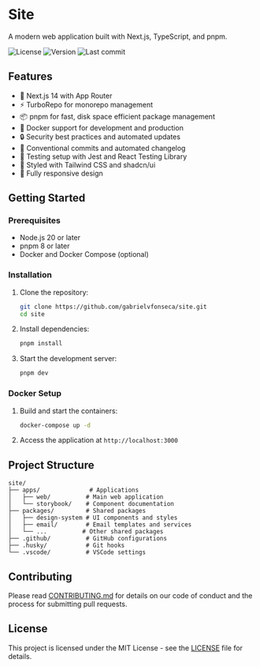 # Site

A modern web application built with Next.js, TypeScript, and pnpm.

<div>
  <img src="https://img.shields.io/github/license/gabrielvfonseca/site" alt="License" />
  <img src="https://img.shields.io/github/package-json/v/gabrielvfonseca/site" alt="Version" />
  <img src="https://img.shields.io/github/last-commit/gabrielvfonseca/site" alt="Last commit" />
</div>

## Features

- 🚀 Next.js 14 with App Router
- ⚡️ TurboRepo for monorepo management
- 📦 pnpm for fast, disk space efficient package management
- 🐳 Docker support for development and production
- 🔒 Security best practices and automated updates
- 📝 Conventional commits and automated changelog
- 🧪 Testing setup with Jest and React Testing Library
- 💅 Styled with Tailwind CSS and shadcn/ui
- 📱 Fully responsive design

## Getting Started

### Prerequisites

- Node.js 20 or later
- pnpm 8 or later
- Docker and Docker Compose (optional)

### Installation

1. Clone the repository:
   ```bash
   git clone https://github.com/gabrielvfonseca/site.git
   cd site
   ```

2. Install dependencies:
   ```bash
   pnpm install
   ```

3. Start the development server:
   ```bash
   pnpm dev
   ```

### Docker Setup

1. Build and start the containers:
   ```bash
   docker-compose up -d
   ```

2. Access the application at `http://localhost:3000`

## Project Structure

```
site/
├── apps/              # Applications
│   ├── web/          # Main web application
│   └── storybook/    # Component documentation
├── packages/         # Shared packages
│   ├── design-system # UI components and styles
│   ├── email/        # Email templates and services
│   └── ...          # Other shared packages
├── .github/          # GitHub configurations
├── .husky/           # Git hooks
└── .vscode/          # VSCode settings
```

## Contributing

Please read [CONTRIBUTING.md](CONTRIBUTING.md) for details on our code of conduct and the process for submitting pull requests.

## License

This project is licensed under the MIT License - see the [LICENSE](LICENSE) file for details.

